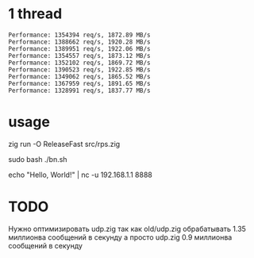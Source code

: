 
# 1 thread 

```
Performance: 1354394 req/s, 1872.89 MB/s
Performance: 1388662 req/s, 1920.28 MB/s
Performance: 1389951 req/s, 1922.06 MB/s
Performance: 1354557 req/s, 1873.12 MB/s
Performance: 1352102 req/s, 1869.72 MB/s
Performance: 1390523 req/s, 1922.85 MB/s
Performance: 1349062 req/s, 1865.52 MB/s
Performance: 1367959 req/s, 1891.65 MB/s
Performance: 1328991 req/s, 1837.77 MB/s
```


# usage 
zig run -O ReleaseFast src/rps.zig 

sudo bash ./bn.sh



echo "Hello, World!" | nc -u 192.168.1.1 8888

# TODO
Нужно оптимизировать udp.zig так как old/udp.zig  обрабатывать 1.35 миллионва сообщений в секунду а просто udp.zig 0.9 миллионва сообщений в секунду